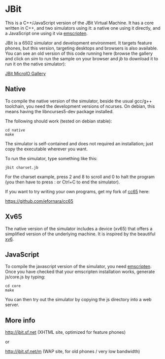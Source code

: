 JBit
====

This is a C++/JavaScript version of the JBit Virtual Machine.  It has a
core written in C++, and two simulators using it: a native one using
it directly, and a JavaScript one using it via
[emscripten](https://github.com/kripken/emscripten).

JBit is a 6502 simulator and development environment. It targets feature
phones, but this version, targeting desktops and browsers is also
available. You can see an old version of this code running here
(browse the gallery and click on *sim* to run the sample on your browser
and *jb* to download it to run it on the native simulator):

[JBit MicroIO Gallery](http://jbit.sourceforge.net/gallery/list.php?tag=microio)

Native
------

To compile the native version of the simulator, beside the usual gcc/g++
toolchain, you need the development versions of ncurses. On debian, this
means having the libncurses5-dev package installed.

The following should work (tested on debian stable):

	cd native
	make

The simulator is self-contained and does not required an installation;
just copy the executable wherever you want.

To run the simulator, type something like this:

	jbit charset.jb

For the charset example, press 2 and 8 to scroll and 0 to halt the
program (you then have to press : or Ctrl+C to end the simulator).

If you want to try writing your own programs, get my fork of
[cc65](http://oliverschmidt.github.io/cc65/) here:

<https://github.com/efornara/cc65>

Xv65
----

The native version of the simulator includes a device (xv65) that offers
a simplified version of the underlying machine. It is inspired by the
beautiful [xv6](http://pdos.csail.mit.edu/6.828/2012/xv6.html).

JavaScript
----------

To compile the javascript version of the simulator, you need
[emscripten](https://github.com/kripken/emscripten). Once you have
checked that your emscripten installation works, generate js/core.js by
typing:

	cd core
	make

You can then try out the simulator by copying the js directory into a
web server.

More info
---------

<http://jbit.sf.net> (XHTML site, optimized for feature phones)

or

<http://jbit.sf.net/m> (WAP site, for old phones / very low bandwidth)

